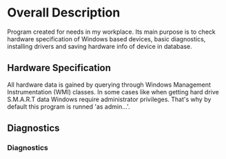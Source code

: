 # Overall Description
Program created for needs in my workplace. Its main purpose is to check hardware specification of Windows based devices, basic diagnostics, installing drivers and saving hardware info of device in database.

## Hardware Specification
All hardware data is gained by querying through Windows Management Instrumentation (WMI) classes. In some cases like when getting hard drive S.M.A.R.T data Windows require administrator privileges. That's why by default this program is runned 'as admin...'.

## Diagnostics
### Diagnostics
